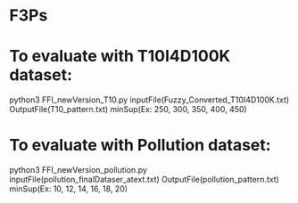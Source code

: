 # F3Ps

# To evaluate with T10I4D100K dataset:
  python3 FFI_newVersion_T10.py inputFile(Fuzzy_Converted_T10I4D100K.txt) OutputFile(T10_pattern.txt) minSup(Ex: 250, 300, 350, 400, 450)
  
# To evaluate with Pollution dataset:
  python3 FFI_newVersion_pollution.py inputFile(pollution_finalDataser_atext.txt) OutputFile(pollution_pattern.txt) minSup(Ex: 10, 12, 14, 16, 18, 20)
